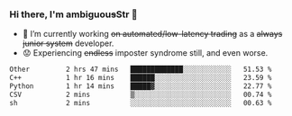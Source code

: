 ### Hi there, I'm ambiguou~~s~~Str 👋

<!--
**ambiguoustexture/ambiguoustexture** is a ✨ _special_ ✨ repository because its `README.md` (this file) appears on your GitHub profile.

Here are some ideas to get you started:
-->
- 🔭 I’m currently working ~~on automated/low-latency trading~~ as a ~~always junior system~~ developer.
- :worried: Experiencing ~~endless~~ imposter syndrome still, and even worse.

<!--START_SECTION:waka-->

```txt
Other         2 hrs 47 mins   █████████████░░░░░░░░░░░░   51.53 %
C++           1 hr 16 mins    ██████░░░░░░░░░░░░░░░░░░░   23.59 %
Python        1 hr 14 mins    █████▓░░░░░░░░░░░░░░░░░░░   22.77 %
CSV           2 mins          ▒░░░░░░░░░░░░░░░░░░░░░░░░   00.74 %
sh            2 mins          ░░░░░░░░░░░░░░░░░░░░░░░░░   00.63 %
```

<!--END_SECTION:waka-->
